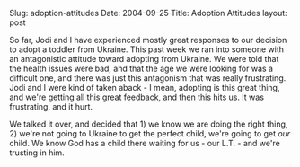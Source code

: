 Slug: adoption-attitudes
Date: 2004-09-25
Title: Adoption Attitudes
layout: post

So far, Jodi and I have experienced mostly great responses to our decision to adopt a toddler from Ukraine. This past week we ran into someone with an antagonistic attitude toward adopting from Ukraine. We were told that the health issues were bad, and that the age we were looking for was a difficult one, and there was just this antagonism that was really frustrating. Jodi and I were kind of taken aback - I mean, adopting is this great thing, and we&#39;re getting all this great feedback, and then this hits us. It was frustrating, and it hurt.

We talked it over, and decided that 1) we know we are doing the right thing, 2) we&#39;re not going to Ukraine to get the perfect child, we&#39;re going to get *our* child. We know God has a child there waiting for us - our L.T. - and we&#39;re trusting in him.
